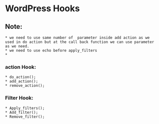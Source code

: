 # WordPress Hooks
## Note: 
    * we need to use same number of  parameter inside add action as we used in do action but at the call back function we can use parameter as we need.
    * we need to use echo before apply_filters
    * 

### action Hook: 
    * do_action();
    * add_action();
    * remove_action();
### Filter Hook: 
    * Apply_filters();
    * Add_filter();
    * Remove_filter();